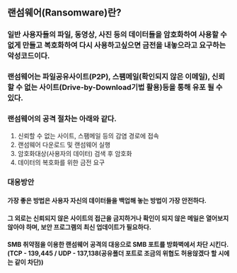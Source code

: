 ## 랜섬웨어(Ransomware)란?
### 일반 사용자들의 파일, 동영상, 사진 등의 데이터들을 암호화하여 사용할 수 없게 만들고 복호화하여 다시 사용하고싶으면 금전을 내놓으라고 요구하는 악성코드이다.
### 랜섬웨어는 파일공유사이트(P2P), 스팸메일(확인되지 않은 이메일), 신뢰할 수 없는 사이트(Drive-by-Download기법 활용)등을 통해 유포 될 수 있다.
### 랜섬웨어의 공격 절차는 아래와 같다.
1) 신뢰할 수 없는 사이트, 스팸메일 등의 감염 경로에 접속
2) 랜섬웨어 다운로드 및 랜섬웨어 실행
3) 암호화대상(사용자의 데이터) 검색 후 암호화
4) 데이터의 복호화를 위한 금전 요구



### 대응방안
#### 가장 좋은 방법은 사용자 자신의 데이터들을 백업해 놓는 방법이 가장 안전하다.
#### 그 외로는 신뢰되지 않은 사이트의 접근을 금지하거나 확인이 되지 않은 메일은 열어보지 않아야 하며, 보안 프로그램의 최신 업데이트가 필요하다.
#### SMB 취약점을 이용한 랜섬웨어 공격의 대응으로 SMB 포트를 방화벽에서 차단 시킨다.(TCP - 139,445 / UDP - 137,138(공유폴더 포트로 조금의 위협도 허용않겠다 할 시에는 같이 차단))
